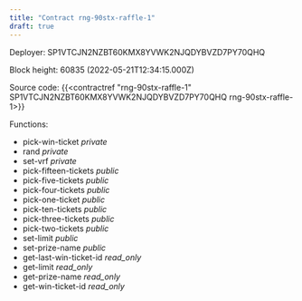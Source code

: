 ```yaml
---
title: "Contract rng-90stx-raffle-1"
draft: true
---
```

Deployer: SP1VTCJN2NZBT60KMX8YVWK2NJQDYBVZD7PY70QHQ


 



Block height: 60835 (2022-05-21T12:34:15.000Z)

Source code: {{<contractref "rng-90stx-raffle-1" SP1VTCJN2NZBT60KMX8YVWK2NJQDYBVZD7PY70QHQ rng-90stx-raffle-1>}}

Functions:

* pick-win-ticket _private_
* rand _private_
* set-vrf _private_
* pick-fifteen-tickets _public_
* pick-five-tickets _public_
* pick-four-tickets _public_
* pick-one-ticket _public_
* pick-ten-tickets _public_
* pick-three-tickets _public_
* pick-two-tickets _public_
* set-limit _public_
* set-prize-name _public_
* get-last-win-ticket-id _read_only_
* get-limit _read_only_
* get-prize-name _read_only_
* get-win-ticket-id _read_only_
